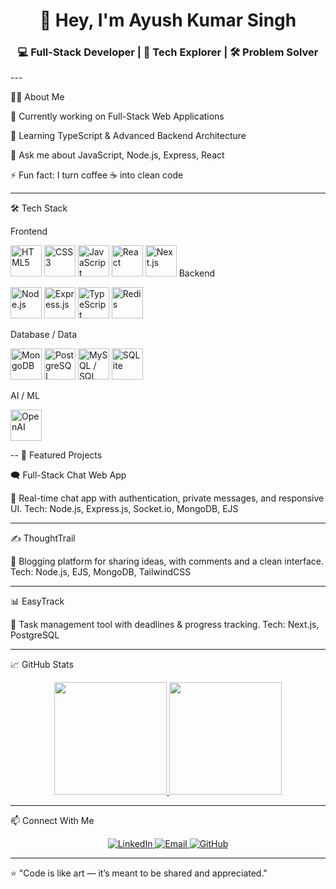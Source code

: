<h1 align="center">👋 Hey, I'm Ayush Kumar Singh</h1>

<h3 align="center">💻 Full-Stack Developer | 🚀 Tech Explorer | 🛠️ Problem Solver</h3>  
---

🧑‍💻 About Me

🔭 Currently working on Full-Stack Web Applications

🌱 Learning TypeScript & Advanced Backend Architecture

💬 Ask me about JavaScript, Node.js, Express, React

⚡ Fun fact: I turn coffee ☕ into clean code



---

🛠️ Tech Stack

Frontend

<p align="left">  
  <img src="https://cdn.jsdelivr.net/gh/devicons/devicon/icons/html5/html5-original.svg" height="50" alt="HTML5" />  
  <img src="https://cdn.jsdelivr.net/gh/devicons/devicon/icons/css3/css3-original.svg" height="50" alt="CSS3" />  
  <img src="https://cdn.jsdelivr.net/gh/devicons/devicon/icons/javascript/javascript-original.svg" height="50" alt="JavaScript" />  
  <img src="https://cdn.jsdelivr.net/gh/devicons/devicon/icons/react/react-original.svg" height="50" alt="React" />  
  <img src="https://cdn.jsdelivr.net/gh/devicons/devicon/icons/nextjs/nextjs-original.svg" height="50" alt="Next.js" />  Backend

<p align="left">  
  <img src="https://cdn.jsdelivr.net/gh/devicons/devicon/icons/nodejs/nodejs-original.svg" height="50" alt="Node.js" />  
  <img src="https://cdn.jsdelivr.net/gh/devicons/devicon/icons/express/express-original.svg" height="50" alt="Express.js" />  
  <img src="https://cdn.jsdelivr.net/gh/devicons/devicon/icons/typescript/typescript-original.svg" height="50" alt="TypeScript" />  
  <img src="https://cdn.jsdelivr.net/gh/devicons/devicon/icons/redis/redis-original.svg" height="50" alt="Redis" />  
</p>  Database / Data

<p align="left">  
  <img src="https://cdn.jsdelivr.net/gh/devicons/devicon/icons/mongodb/mongodb-original.svg" height="50" alt="MongoDB" />  
  <img src="https://cdn.jsdelivr.net/gh/devicons/devicon/icons/postgresql/postgresql-original.svg" height="50" alt="PostgreSQL" />  
  <img src="https://cdn.jsdelivr.net/gh/devicons/devicon/icons/mysql/mysql-original.svg" height="50" alt="MySQL / SQL" />  
  <img src="https://cdn.jsdelivr.net/gh/devicons/devicon/icons/sqlite/sqlite-original.svg" height="50" alt="SQLite" />  
</p>  AI / ML

<p align="left">  
  <img src="https://cdn.jsdelivr.net/npm/simple-icons@v11/icons/openai.svg" height="50" alt="OpenAI" />  
</p>  
--  
📌 Featured Projects

🗨️ Full-Stack Chat Web App

💬 Real-time chat app with authentication, private messages, and responsive UI.
Tech: Node.js, Express.js, Socket.io, MongoDB, EJS


---

✍️ ThoughtTrail

📝 Blogging platform for sharing ideas, with comments and a clean interface.
Tech: Node.js, EJS, MongoDB, TailwindCSS


---

📊 EasyTrack

📅 Task management tool with deadlines & progress tracking.
Tech: Next.js, PostgreSQL


---

📈 GitHub Stats

<p align="center">  
  <a href="https://github.com/AyushSingh1002">  
    <img   
      src="https://github-readme-stats.vercel.app/api?username=AyushSingh1002&show_icons=true&theme=radical&hide_border=true&count_private=true"   
      height="180"  
    />  
  </a>  
  <a href="https://github.com/AyushSingh1002">  
    <img   
      src="https://github-readme-streak-stats.herokuapp.com?user=AyushSingh1002&theme=radical&hide_border=true"   
      height="180"  
    />  
  </a>  
</p>  

---  

📫 Connect With Me

<p align="center">  
  <a href="https://www.linkedin.com/in/ayush-kumar-singh-1b21e/" target="_blank">  
    <img src="https://img.shields.io/badge/LinkedIn-0A66C2?logo=linkedin&logoColor=white&style=for-the-badge" alt="LinkedIn" />  
  </a>  
  <a href="mailto:ayushkumar408647@gmail.com">  
    <img src="https://img.shields.io/badge/Email-D14836?logo=gmail&logoColor=white&style=for-the-badge" alt="Email" />  
  </a>  
  <a href="https://github.com/AyushSingh1002" target="_blank">  
    <img src="https://img.shields.io/badge/GitHub-181717?logo=github&logoColor=white&style=for-the-badge" alt="GitHub" />  
  </a>  
</p>  

---  

⭐ "Code is like art — it’s meant to be shared and appreciated."

